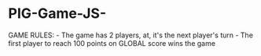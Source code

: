 # PIG-Game-JS-
GAME RULES:  - The game has 2 players, at, it's the next player's turn - The first player to reach 100 points on GLOBAL score wins the game
